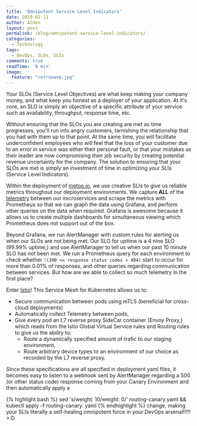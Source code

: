 ```yaml
---
title: 'Omnipotent Service Level Indicators'
date: 2019-02-11
author: Alden
layout: post
permalink: /blog/omnipotent-service-level-indicators/
categories:
  - Technology
tags:
  - DevOps, SLOs, SLIs
comments: true
readTime: '8 min'
image:
  feature: "retrowave.jpg"
---
```


Your SLOs (Service Level Objectives) are what keep making your company money, and
what keep you honest as a deployer of your application. At it's core, an SLO is simply
an objective of a specific attribute of your service such as availability, throughput,
response time, etc.

Without ensuring that the SLOs you are creating are met as time
progresses, you'll run into angry customers, tarnishing the relationship that you had with 
them up
to that point. At the same time, you will facilitate underconfident employees who will
feel that the loss of your customer due to an error in service
was either their personal fault, or that your mistakes as their leader are now
compromising their job security by creating potential
revenue uncertainty for the company. The solution to ensuring that your SLOs are met is simply an
investment of time in optimizing your SLIs (Service Level Indicators).

Within the deployment of [metoo.io](https://metoo.io), we use creative SLIs to give
us reliable metrics throughout our deployment environments. We capture **ALL**
of the [telemetry](https://en.wikipedia.org/wiki/Telemetry) between our microservices and scrape the metrics with Prometheus
so that we can graph the data using Grafana, and perform other queries
on the data when required. Grafana is awesome because it allows
us to create multiple dashboards for simultaneous viewing which Prometheus does
not support out of the box. 

Beyond Grafana, we run AlertManager with custom rules
for alerting us when our SLOs are not being met. Our SLO for uptime is a 4 nine 
SLO (99.99% uptime,) and use AlertManager to tell us when our past 10 minute
SLO has not been met. We run a Prometheus query for each environment to check 
whether `!(200 <= response status codes < 404)` start to occur for more than 
0.01% of responses, and other queries regarding communication between services.
But how are we able to collect so much telemetry in the first place?

Enter [Istio](https://istio.io/)! This Service Mesh for Kubernetes allows us to:

* Secure communication between pods using mTLS (beneficial for cross-cloud deployments)
* Automatically collect Telemetry between pods, 
* Give every pod an L7 reverse proxy SideCar container (Envoy Proxy,) which reads from the Istio
    Global Virtual Service rules and Routing rules to give us the ability to:
    - Route a dynamically specified amount of trafic to our staging environment,
    - Route arbitrary device types to an environment of our choice as recorded
        by the L7 reverse proxy.

Since these specifications are all specified in deployment yaml files, it becomes
easy to listen to a webhook sent by AlertManager regarding a 500 (or other status
code) response coming from your Canary Environment and then automatically apply a 

{% highlight bash %}
sed 's/weight: 10/weight: 0/' routing-canary.yaml && kubectl apply -f routing-canary.
yaml 
{% endhighlight %}
change, making your SLIs literally a self-healing omnipotent force in your
DevOps arsenal!!!!! >:D






